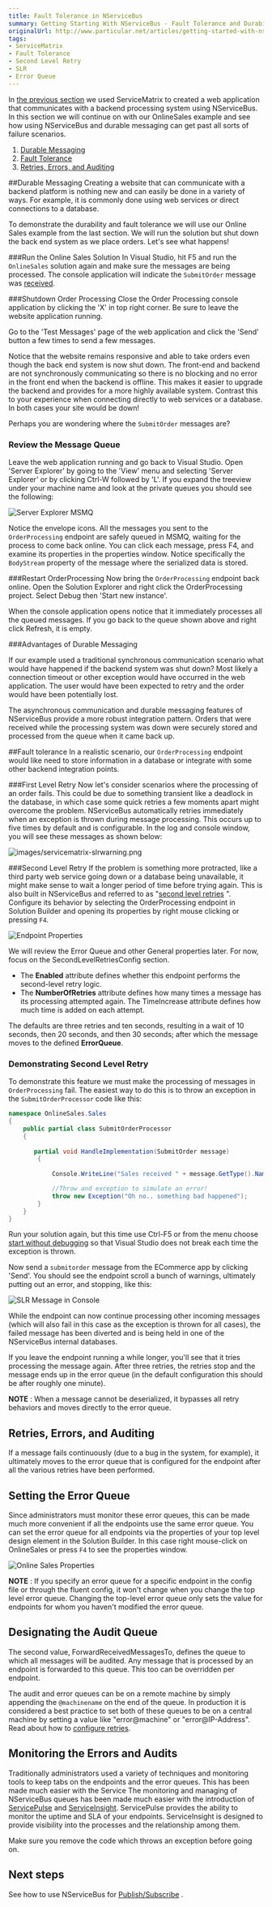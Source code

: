 ```yaml
---
title: Fault Tolerance in NServiceBus
summary: Getting Starting With NServiceBus - Fault Tolerance and Durability
originalUrl: http://www.particular.net/articles/getting-started-with-nservicebus-using-servicematrix-2.0---fault-tolerance
tags:
- ServiceMatrix
- Fault Tolerance
- Second Level Retry
- SLR
- Error Queue
---
```


In [the previous section](getting-started-with-servicematrix.md) we used ServiceMatrix to created a web application that communicates with a backend processing system using NServiceBus.  In this section we will continue on with our OnlineSales example and see how using NServiceBus and durable messaging can get past all sorts of failure scenarios.

1. [Durable Messaging](#durable-messaging)
2. [Fault Tolerance](#fault-tolerance)
3. [Retries, Errors, and Auditing](#retries-errors-and-auditing)

##Durable Messaging
Creating a website that can communicate with a backend platform is nothing new and can easily be done in a variety of ways.  For example, it is commonly done using web services or direct connections to a database.   

To demonstrate the durability and fault tolerance we will use our Online Sales example from the last section.  We will run the solution but shut down the back end system as we place orders.  Let's see what happens!

###Run the Online Sales Solution
In Visual Studio, hit F5 and run the `OnlineSales` solution again and make sure the messages are being processed.  The console application will indicate the `SubmitOrder` message was [received](images/servicematrix-reqresp-orderprocessor.png "Order Processing Console").

###Shutdown Order Processing
Close the Order Processing console application by clicking the 'X' in top right corner.  Be sure to leave the website application running.

Go to the 'Test Messages' page of the web application and click the 'Send' button a few times to send a few messages.

Notice that the website remains responsive and able to take orders even though the back end system is now shut down.  The front-end and backend are not synchronously communicating so there is no blocking and no error in the front end when the backend is offline.  This makes it easier to upgrade the backend and provides for a more highly available system.   Contrast this to your experience when connecting directly to web services or a database.  In both cases your site would be down!

Perhaps you are wondering where the `SubmitOrder` messages are?        

### Review the Message Queue
Leave the web application running and go back to Visual Studio.  Open 'Server Explorer' by going to the 'View' menu and selecting 'Server Explorer' or by clicking Ctrl-W followed by 'L'.  If you expand the treeview under your machine name and look at the private queues you should see the following:

![Server Explorer MSMQ](images/servicematrix-serverexplorermsmq-messages.png)

Notice the envelope icons.  All the messages you sent to the `OrderProcessing` endpoint are safely queued in MSMQ, waiting for the process to come back online. You can click each message, press F4, and examine its properties in the properties window.  Notice specifically the `BodyStream` property of the message where the serialized data is stored.

###Restart OrderProcessing
Now bring the `OrderProcessing` endpoint back online.  Open the Solution Explorer and right click the OrderProcessing project.  Select Debug then 'Start new instance'. 

When the console application opens notice that it immediately processes all the queued messages.  If you go back to the queue shown above and right click Refresh, it is empty.

###Advantages of Durable Messaging

If our example used a traditional synchronous communication scenario what would have happened if the backend system was shut down?  Most likely a connection timeout or other exception would have occurred in the web application.  The user would have been expected to retry and the order would have been potentially lost. 

The asynchronous communication and durable messaging features of NServiceBus provide a more robust integration pattern. Orders that were received while the processing system was down were securely stored and processed from the queue when it came back up.  

##Fault tolerance
In a realistic scenario, our `OrderProcessing` endpoint would like need to store information in a database or integrate with some other backend integration points.  

###First Level Retry
Now let's consider scenarios where the processing of an order fails.  This could be due to something transient like a deadlock in the database, in which case some quick retries a few moments apart might overcome the problem. NServiceBus automatically retries immediately when an exception is thrown during message processing.  This occurs up to five times by default and is configurable.  In the log and console window, you will see these messages as shown below:

![images/servicematrix-slrwarning.png](images/servicematrix-slrwarning.png "First Level Retry")

###Second Level Retry
If the problem is something more protracted, like a third party web service going down or a database being unavailable, it might make sense to wait a longer period of time before trying again. This is also built in NServiceBus and referred to as "[second level retries](../NServiceBus/second-level-retries.md) ". Configure its behavior by selecting the OrderProcessing endpoint in Solution Builder and opening its properties by right mouse clicking or pressing `F4`. 

![Endpoint Properties](images/servicematrix-endpointproperties.png) 

We will review the Error Queue and other General properties later. For now, focus on the SecondLevelRetriesConfig section.

- The **Enabled** attribute defines whether this endpoint performs the second-level retry logic.
- The **NumberOfRetries** attribute defines how many times a message    has its processing attempted again. The TimeIncrease attribute defines how much time is added on each attempt.  

The defaults are three retries and ten seconds, resulting in a wait of 10 seconds, then 20 seconds, and then 30 seconds; after which the message moves to the defined **ErrorQueue**.

### Demonstrating Second Level Retry
To demonstrate this feature we must make the processing of messages in `OrderProcessing` fail. The easiest way to do this is to throw an exception in the `SubmitOrderProcessor` code like this:

```C#
namespace OnlineSales.Sales
{
    public partial class SubmitOrderProcessor
    {
		
       partial void HandleImplementation(SubmitOrder message)
        {
         
            Console.WriteLine("Sales received " + message.GetType().Name);

            //Throw and exception to simulate an error!
            throw new Exception("Oh no.. something bad happened");
        }
    }
}
```


Run your solution again, but this time use Ctrl-F5 or from the menu choose [start without debugging](images/servicematrix-startnodebugging.png "Start without debugging") so that Visual Studio does not break each time the exception is thrown.  

Now send a `submitorder` message from the ECommerce app by clicking 'Send'. You should see the endpoint scroll a bunch of warnings, ultimately putting out an error, and stopping, like this:

![SLR Message in Console](images/servicematrix-slrtoerror.png) 

While the endpoint can now continue processing other incoming messages
(which will also fail in this case as the exception is thrown for all cases), the failed message has been diverted and is being held in one of the NServiceBus internal databases.

If you leave the endpoint running a while longer, you'll see that it tries processing the message again. After three retries, the retries stop and the message ends up in the error queue (in the default configuration this should be after roughly one minute).

**NOTE** : When a message cannot be deserialized, it bypasses all retry behaviors and moves directly to the error queue.

## Retries, Errors, and Auditing

If a message fails continuously (due to a bug in the system, for example), it ultimately moves to the error queue that is configured for the endpoint after all the various retries have been performed.

## Setting the Error Queue
Since administrators must monitor these error queues, this can be made much more convenient if all the endpoints use the same error queue. You can set the error queue for all endpoints via the properties of your top level design element in  the Solution Builder.  In this case right mouse-click on OnlineSales or  press `F4` to see the properties window.   

![Online Sales Properties](images/servicematrix-onlinesales-properties.png)

**NOTE** : If you specify an error queue for a specific endpoint in the config file or through the fluent config, it won't change when you change the top level error queue. Changing the top-level error queue only sets the value for endpoints for whom you haven't modified the error queue.

## Designating the Audit Queue
The second value, ForwardReceivedMessagesTo, defines the queue to which all messages will be audited. Any message that is processed by an endpoint is forwarded to this queue. This too can be overridden per endpoint.

The audit and error queues can be on a remote machine by simply appending the `@machinename` on the end of the queue.  In production it is considered a best practice to set both of these queues to be on a central machine by setting a value like "error@machine" or "error@IP-Address". Read about how to [configure retries](../Nservicebus/second-level-retries.md).

## Monitoring the Errors and Audits
Traditionally administrators used a variety of techniques and monitoring tools to keep tabs on the endpoints and the error queues.   This has been made much easier with the Service
The monitoring and managing of NServiceBus queues has been made much easier with the introduction of  [ServicePulse](http://particular.net/ServicePulse-1 "ServicePulse") and [ServiceInsight](http://particular.net/ServiceInsight "ServiceInsight").  ServicePulse provides the ability to monitor the uptime and SLA of your endpoints.  ServiceInsight is designed to provide visibility into the processes and the relationship among them. 

Make sure you remove the code which throws an exception before going on.

## Next steps

See how to use NServiceBus for [Publish/Subscribe](getting-started-with-nservicebus-using-servicematrix-2.0---publish-subscribe.md)
.

